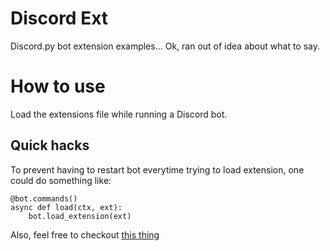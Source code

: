 # Discord Ext

Discord.py bot extension examples... Ok, ran out of idea about what to say.

# How to use

Load the extensions file while running a Discord bot.

## Quick hacks

To prevent having to restart bot everytime trying to load extension, one could do something like:

	@bot.commands()
	async def load(ctx, ext):
		bot.load_extension(ext)

Also, feel free to checkout [this thing](https://github.com/cicadoves/discord-cicada)
